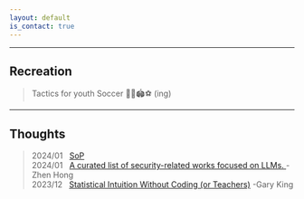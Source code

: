 ```yaml
---
layout: default
is_contact: true
---
```

---

## Recreation

> Tactics for youth Soccer
> 👦👧🏟️⚽️
>  (ing)
> 
>  

---

## Thoughts
> 2024/01 &nbsp; <a href="resources/SoP_PhD_HKBU_MIS"> SoP </a>  
> 2024/01 &nbsp; <a href="https://github.com/ydyjya/Awesome-LLM-Safety?tab=readme-ov-file#-scholars-"> A curated list of security-related works focused on 
LLMs. </a> -Zhen Hong
> <br> 
> 2023/12 &nbsp;  <a href="https://gking.harvard.edu/2k1">Statistical Intuition Without Coding (or Teachers)</a> -Gary King
> 
>  

